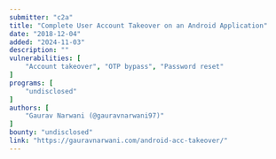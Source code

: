 ```yaml
---
submitter: "c2a"
title: "Complete User Account Takeover on an Android Application"
date: "2018-12-04"
added: "2024-11-03"
description: ""
vulnerabilities: [
    "Account takeover", "OTP bypass", "Password reset"
]
programs: [
    "undisclosed"
]
authors: [
    "Gaurav Narwani (@gauravnarwani97)"
]
bounty: "undisclosed"
link: "https://gauravnarwani.com/android-acc-takeover/"
---
```




